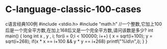 # C-language-classic-100-cases
c语言经典100例
#include <stdio.h>
#include "math.h"
//一个整数,它加上100后是一个完全平方数,在加上168后又是一个完全平方数,请问该数是多少?
int main()
{
    long int x , y , i;
    for(i = 0;i < 100000; i++)
        {
	           x = sqrt(i+100);
	           y = sqrt(i+268); 
             if(x * x == i+100 && y * y == i+268)
	               printf("%ld\n",i);
        }
}

